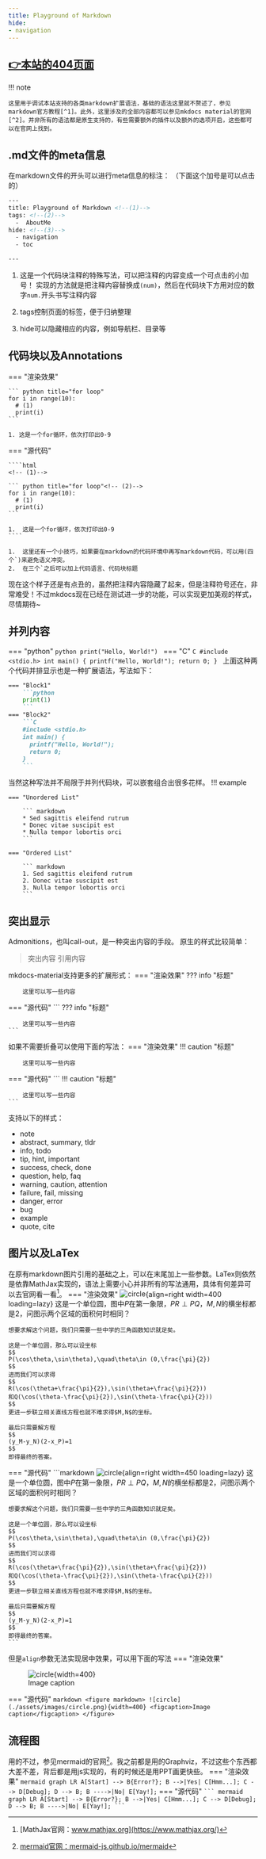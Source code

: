 ```yaml
---
title: Playground of Markdown
hide:
- navigation
---
```


## [👉本站的404页面](./none)

!!! note

    这里用于调试本站支持的各类markdown扩展语法，基础的语法这里就不赘述了，参见markdown官方教程[^1]。此外，这里涉及的全部内容都可以参见mkdocs material的官网[^2]。并非所有的语法都是原生支持的，有些需要额外的插件以及额外的选项开启，这些都可以在官网上找到。
## .md文件的meta信息
在markdown文件的开头可以进行meta信息的标注：
（下面这个加号是可以点击的）
```html title="可以设置的meta信息"
---
title: Playground of Markdown <!--(1)-->
tags: <!--(2)-->
  -  AboutMe
hide: <!--(3)-->
  - navigation
  - toc

---
```

1.  这是一个代码块注释的特殊写法，可以把注释的内容变成一个可点击的小加号！
	实现的方法就是把注释内容替换成`(num)`，然后在代码块下方用对应的数字`num.`开头书写注释内容
	
2.  tags控制页面的标签，便于归纳整理
3.  hide可以隐藏相应的内容，例如导航栏、目录等

## 代码块以及Annotations

=== "渲染效果"

    ``` python title="for loop"
    for i in range(10):
      # (1)
      print(i)
    ```
    
    1. 这是一个for循环，依次打印出0-9

=== "源代码"

    ````html
    <!-- (1)-->
    
    ``` python title="for loop"<!-- (2)-->
    for i in range(10):
      # (1)
      print(i)
    ```
    
    1.  这是一个for循环，依次打印出0-9
    ````
    
    1.  这里还有一个小技巧，如果要在markdown的代码环境中再写markdown代码，可以用(四个`)来避免语义冲突。
    2.  在三个`之后可以加上代码语言、代码块标题

现在这个样子还是有点丑的，虽然把注释内容隐藏了起来，但是注释符号还在，非常难受！不过mkdocs现在已经在测试进一步的功能，可以实现更加美观的样式，尽情期待~

## 并列内容
=== "python"
    ```python
    print("Hello, World!")
    ```
=== "C"
    ```C
    #include <stdio.h>
    int main() {
      printf("Hello, World!");
      return 0;
    }
    ```
上面这种两个代码并排显示也是一种扩展语法，写法如下：
````markdown
=== "Block1"
    ```python
    print(1)
    ```
=== "Block2"
    ```C
    #include <stdio.h>
    int main() {
      printf("Hello, World!");
      return 0;
    }
    ```
````
当然这种写法并不局限于并列代码块，可以嵌套组合出很多花样。
!!! example

    === "Unordered List"
    
        ``` markdown
        * Sed sagittis eleifend rutrum
        * Donec vitae suscipit est
        * Nulla tempor lobortis orci
        ```
    
    === "Ordered List"
    
        ``` markdown
        1. Sed sagittis eleifend rutrum
        2. Donec vitae suscipit est
        3. Nulla tempor lobortis orci
        ```

## 突出显示
Admonitions，也叫call-out，是一种突出内容的手段。
原生的样式比较简单：
> 突出内容
> 引用内容

mkdocs-material支持更多的扩展形式：
=== "渲染效果"
    ??? info "标题"
        
        这里可以写一些内容
=== "源代码"
    ```
    ??? info "标题"
        
        这里可以写一些内容
    ```
如果不需要折叠可以使用下面的写法：
=== "渲染效果"
    !!! caution "标题"
        
        这里可以写一些内容
=== "源代码"
    ```
    !!! caution "标题"
        
        这里可以写一些内容
    ```
支持以下的样式：

- note
- abstract, summary, tldr
- info, todo
- tip, hint, important
- success, check, done
- question, help, faq
- warning, caution, attention
- failure, fail, missing
- danger, error
- bug
- example
- quote, cite

## 图片以及LaTex
在原有markdown图片引用的基础之上，可以在末尾加上一些参数。LaTex则依然是依靠MathJax实现的，语法上需要小心并非所有的写法通用，具体有何差异可以去官网看一看[^3]。
=== "渲染效果"
    ![circle](./assets/images/circle.png){align=right width=400 loading=lazy}
	这是一个单位圆，图中$P$在第一象限，$PR\perp PQ$，$M,N$的横坐标都是2，问图示两个区域的面积何时相同？
	
	想要求解这个问题，我们只需要一些中学的三角函数知识就足矣。
	
	这是一个单位圆，那么可以设坐标
	$$
	P(\cos\theta,\sin\theta),\quad\theta\in (0,\frac{\pi}{2})
	$$
	进而我们可以求得
	$$
	R(\cos(\theta+\frac{\pi}{2}),\sin(\theta+\frac{\pi}{2}))
	和Q(\cos(\theta-\frac{\pi}{2}),\sin(\theta-\frac{\pi}{2}))
	$$
	更进一步联立相关直线方程也就不难求得$M,N$的坐标。
	
	最后只需要解方程
	$$
	(y_M-y_N)(2-x_P)=1
	$$
	即得最终的答案。
=== "源代码"
	```markdown
	![circle](./assets/images/circle.png){align=right width=450 loading=lazy}
	这是一个单位圆，图中$P$在第一象限，$PR\perp PQ$，$M,N$的横坐标都是2，问图示两个区域的面积何时相同？
	
	想要求解这个问题，我们只需要一些中学的三角函数知识就足矣。
	
	这是一个单位圆，那么可以设坐标
	$$
	P(\cos\theta,\sin\theta),\quad\theta\in (0,\frac{\pi}{2})
	$$
	进而我们可以求得
	$$
	R(\cos(\theta+\frac{\pi}{2}),\sin(\theta+\frac{\pi}{2}))
	和Q(\cos(\theta-\frac{\pi}{2}),\sin(\theta-\frac{\pi}{2}))
	$$
	更进一步联立相关直线方程也就不难求得$M,N$的坐标。
	
	最后只需要解方程
	$$
	(y_M-y_N)(2-x_P)=1
	$$
	即得最终的答案。
	```
但是`align`参数无法实现居中效果，可以用下面的写法
=== "渲染效果"
	<figure markdown>
      ![circle](./assets/images/circle.png){width=400}
      <figcaption>Image caption</figcaption>
    </figure>
=== "源代码"
	```markdown
	<figure markdown>
      ![circle](./assets/images/circle.png){width=400}
      <figcaption>Image caption</figcaption>
    </figure>
    ```
## 流程图
用的不过，参见mermaid的官网[^4]。我之前都是用的Graphviz，不过这些个东西都大差不差，背后都是用js实现的，有的时候还是用PPT画更快些。
=== "渲染效果"
    ``` mermaid
    graph LR
      A[Start] --> B{Error?};
      B -->|Yes| C[Hmm...];
      C --> D[Debug];
      D --> B;
      B ---->|No| E[Yay!];
    ```
=== "源代码"
	````
	``` mermaid
    graph LR
      A[Start] --> B{Error?};
      B -->|Yes| C[Hmm...];
      C --> D[Debug];
      D --> B;
      B ---->|No| E[Yay!];
    ```
    ````
[^1]: [markdown官方教程：markdownguide.org](https://www.markdownguide.org/)

[^2]: [mkdocs-material官网：squidfunk.github.io/mkdocs-material](https://squidfunk.github.io/mkdocs-material/)

[^3]: [MathJax官网：www.mathjax.org](https://www.mathjax.org/)

[^4]: [mermaid官网：mermaid-js.github.io/mermaid](https://mermaid-js.github.io/mermaid/#/)